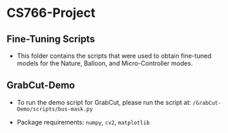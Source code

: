 # CS766-Project


## Fine-Tuning Scripts

- This folder contains the scripts that were used to obtain fine-tuned models for the Nature, Balloon, and Micro-Controller modes.


## GrabCut-Demo

- To run the demo script for GrabCut, please run the script at: `/GrabCut-Demo/scripts/bus-mask.py`

- Package requirements: `numpy`, `cv2`, `matplotlib`


